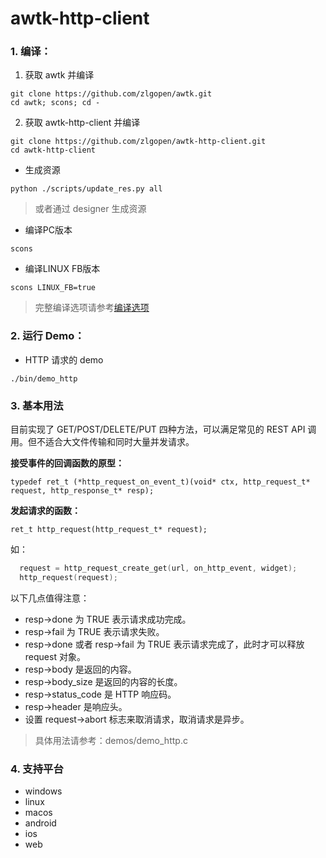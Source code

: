 # awtk-http-client

### 1. 编译：

1. 获取 awtk 并编译

```
git clone https://github.com/zlgopen/awtk.git
cd awtk; scons; cd -
```

2. 获取 awtk-http-client 并编译
```
git clone https://github.com/zlgopen/awtk-http-client.git
cd awtk-http-client
```

* 生成资源

```
python ./scripts/update_res.py all
```

> 或者通过 designer 生成资源


* 编译PC版本

```
scons
```

* 编译LINUX FB版本

```
scons LINUX_FB=true
```

> 完整编译选项请参考[编译选项](https://github.com/zlgopen/awtk-widget-generator/blob/master/docs/build_options.md)

### 2. 运行 Demo：

* HTTP 请求的 demo

```
./bin/demo_http
```

### 3. 基本用法

目前实现了 GET/POST/DELETE/PUT 四种方法，可以满足常见的 REST API 调用。但不适合大文件传输和同时大量并发请求。

**接受事件的回调函数的原型：**

```
typedef ret_t (*http_request_on_event_t)(void* ctx, http_request_t* request, http_response_t* resp);
```

**发起请求的函数：**

```
ret_t http_request(http_request_t* request);
```

如：

```c
  request = http_request_create_get(url, on_http_event, widget);
  http_request(request);

```

以下几点值得注意：

* resp->done 为 TRUE 表示请求成功完成。
* resp->fail 为 TRUE 表示请求失败。
* resp->done 或者 resp->fail 为 TRUE 表示请求完成了，此时才可以释放 request 对象。
* resp->body 是返回的内容。
* resp->body_size 是返回的内容的长度。
* resp->status_code 是 HTTP 响应码。
* resp->header 是响应头。
* 设置 request->abort 标志来取消请求，取消请求是异步。

> 具体用法请参考：demos/demo_http.c 

### 4. 支持平台

* windows
* linux
* macos
* android
* ios
* web
